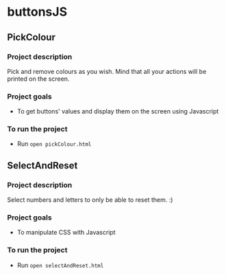 # buttonsJS

## PickColour

### Project description

Pick and remove colours as you wish. Mind that all your actions will be printed on the screen.

### Project goals

* To get buttons' values and display them on the screen using Javascript

### To run the project

* Run ```open pickColour.html```

## SelectAndReset

### Project description

Select numbers and letters to only be able to reset them. :)

### Project goals

* To manipulate CSS with Javascript

### To run the project

* Run ```open selectAndReset.html```
